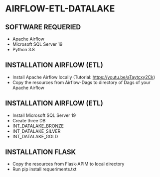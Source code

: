 # AIRFLOW-ETL-DATALAKE

## SOFTWARE REQUERIED

- Apache Airflow
- Microsoft SQL Server 19
- Python 3.8

## INSTALLATION AIRFLOW (ETL)

- Install Apache Airflow locally (Tutorial: https://youtu.be/aTaytcxy2Ck)
- Copy the resources from Airflow-Dags to directory of Dags of your Apache Airflow

## INSTALLATION AIRFLOW (ETL)

- Install Microsoft SQL Server 19
- Create three DB
- INT_DATALAKE_BRONZE
- INT_DATALAKE_SILVER
- INT_DATALAKE_GOLD

## INSTALLATION FLASK

- Copy the resources from Flask-APIM to local directory
- Run pip install requeriments.txt
